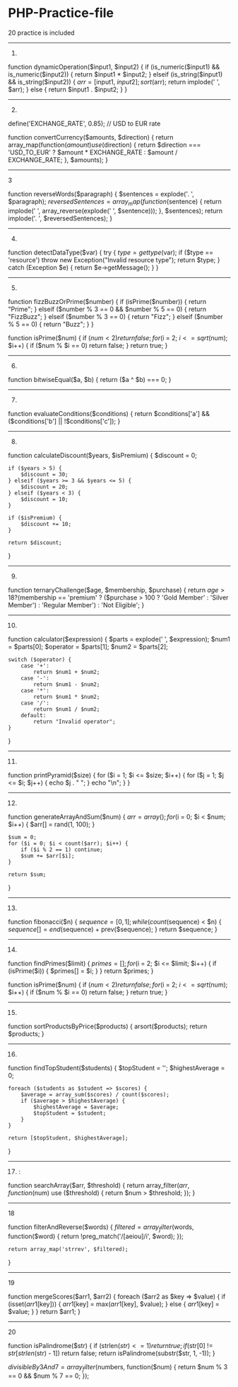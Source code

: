 # PHP-Practice-file
20 practice is included 



---

1. 

function dynamicOperation($input1, $input2) {
    if (is_numeric($input1) && is_numeric($input2)) {
        return $input1 * $input2;
    } elseif (is_string($input1) && is_string($input2)) {
        $arr = [$input1, $input2];
        sort($arr);
        return implode(' ', $arr);
    } else {
        return $input1 . $input2;
    }
}



---

2.

define('EXCHANGE_RATE', 0.85); // USD to EUR rate

function convertCurrency($amounts, $direction) {
    return array_map(function($amount) use ($direction) {
        return $direction === 'USD_TO_EUR' ? $amount * EXCHANGE_RATE : $amount / EXCHANGE_RATE;
    }, $amounts);
}



---

3

function reverseWords($paragraph) {
    $sentences = explode('. ', $paragraph);
    $reversedSentences = array_map(function($sentence) {
        return implode(' ', array_reverse(explode(' ', $sentence)));
    }, $sentences);
    return implode('. ', $reversedSentences);
}



---

4. 

function detectDataType($var) {
    try {
        $type = gettype($var);
        if ($type == 'resource') throw new Exception("Invalid resource type");
        return $type;
    } catch (Exception $e) {
        return $e->getMessage();
    }
}



---

5. 

function fizzBuzzOrPrime($number) {
    if (isPrime($number)) {
        return "Prime";
    } elseif ($number % 3 == 0 && $number % 5 == 0) {
        return "FizzBuzz";
    } elseif ($number % 3 == 0) {
        return "Fizz";
    } elseif ($number % 5 == 0) {
        return "Buzz";
    }
}

function isPrime($num) {
    if ($num < 2) return false;
    for ($i = 2; $i <= sqrt($num); $i++) {
        if ($num % $i == 0) return false;
    }
    return true;
}



---

6. 

function bitwiseEqual($a, $b) {
    return ($a ^ $b) === 0;
}



---

7. 

function evaluateConditions($conditions) {
    return $conditions['a'] && ($conditions['b'] || !$conditions['c']);
}



---

8. 

function calculateDiscount($years, $isPremium) {
    $discount = 0;

    if ($years > 5) {
        $discount = 30;
    } elseif ($years >= 3 && $years <= 5) {
        $discount = 20;
    } elseif ($years < 3) {
        $discount = 10;
    }

    if ($isPremium) {
        $discount += 10;
    }

    return $discount;
}



---

9.

function ternaryChallenge($age, $membership, $purchase) {
    return $age > 18 
        ? ($membership == 'premium' 
            ? ($purchase > 100 ? 'Gold Member' : 'Silver Member') 
            : 'Regular Member') 
        : 'Not Eligible';
}



---

10. 

function calculator($expression) {
    $parts = explode(' ', $expression);
    $num1 = $parts[0];
    $operator = $parts[1];
    $num2 = $parts[2];

    switch ($operator) {
        case '+':
            return $num1 + $num2;
        case '-':
            return $num1 - $num2;
        case '*':
            return $num1 * $num2;
        case '/':
            return $num1 / $num2;
        default:
            return "Invalid operator";
    }
}



---

11. 

function printPyramid($size) {
    for ($i = 1; $i <= $size; $i++) {
        for ($j = 1; $j <= $i; $j++) {
            echo $j . " ";
        }
        echo "\n";
    }
}



---

12. 

function generateArrayAndSum($num) {
    $arr = array();
    for ($i = 0; $i < $num; $i++) {
        $arr[] = rand(1, 100);
    }

    $sum = 0;
    for ($i = 0; $i < count($arr); $i++) {
        if ($i % 2 == 1) continue;
        $sum += $arr[$i];
    }

    return $sum;
}



---

13. 

function fibonacci($n) {
    $sequence = [0, 1];
    while (count($sequence) < $n) {
        $sequence[] = end($sequence) + prev($sequence);
    }
    return $sequence;
}



---

14. 

function findPrimes($limit) {
    $primes = [];
    for ($i = 2; $i <= $limit; $i++) {
        if (isPrime($i)) {
            $primes[] = $i;
        }
    }
    return $primes;
}

function isPrime($num) {
    if ($num < 2) return false;
    for ($i = 2; $i <= sqrt($num); $i++) {
        if ($num % $i == 0) return false;
    }
    return true;
}



---

15. 

function sortProductsByPrice($products) {
    arsort($products);
    return $products;
}



---

16. 

function findTopStudent($students) {
    $topStudent = '';
    $highestAverage = 0;

    foreach ($students as $student => $scores) {
        $average = array_sum($scores) / count($scores);
        if ($average > $highestAverage) {
            $highestAverage = $average;
            $topStudent = $student;
        }
    }

    return [$topStudent, $highestAverage];
}



---

17. :

function searchArray($arr, $threshold) {
    return array_filter($arr, function($num) use ($threshold) {
        return $num > $threshold;
    });
}



---

18

function filterAndReverse($words) {
    $filtered = array_filter($words, function($word) {
        return !preg_match('/[aeiou]/i', $word);
    });

    return array_map('strrev', $filtered);
}



---

19

function mergeScores($arr1, $arr2) {
    foreach ($arr2 as $key => $value) {
        if (isset($arr1[$key])) {
            $arr1[$key] = max($arr1[$key], $value);
        } else {
            $arr1[$key] = $value;
        }
    }
    return $arr1;
}



---
20

function isPalindrome($str) {
    if (strlen($str) <= 1) return true;
    if ($str[0] != $str[strlen($str) - 1]) return false;
    return isPalindrome(substr($str, 1, -1));
}


$divisibleBy3And7 = array_filter($numbers, function($num) {
    return $num % 3 == 0 && $num % 7 == 0;
});





